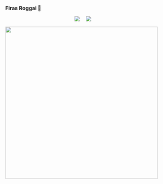 ### Firas Roggai 👋

<p align="center">
<a target="_blank" href="https://www.linkedin.com"><img src="https://img.shields.io/badge/LinkedIn-0077B5?style=for-the-badge&logo=linkedin&logoColor=white" /></a>&nbsp;&nbsp;&nbsp;&nbsp;
<a href=""><img src="https://img.shields.io/badge/Gmail-D14836?style=for-the-badge&logo=gmail&logoColor=white" /></a>&nbsp;&nbsp;&nbsp;&nbsp;
</p>
<img src="https://ibb.co/6JfjXLf](https://avatars.githubusercontent.com/u/15620553?v=4)https://avatars.githubusercontent.com/u/15620553?v=4" width="480" height="480">
